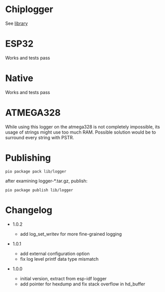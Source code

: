 # Chiplogger

See [library](lib/logger/readme.md)

# ESP32
Works and tests pass

# Native
Works and tests pass

# ATMEGA328
While using this logger on the atmega328 is not completely impossible, its usage of strings might use too much RAM. Possible solution would be to surround every string with PSTR.

# Publishing
```
pio package pack lib/logger
```
after examining logger-*.tar.gz, publish:
```
pio package publish lib/logger
```

# Changelog

* 1.0.2
    - add log_set_writev for more fine-grained logging

* 1.0.1
    - add external configuration option
    - fix log level printf data type mismatch

* 1.0.0 
    - initial version, extract from esp-idf logger
   - add pointer for hexdump and fix stack overflow in hd_buffer
